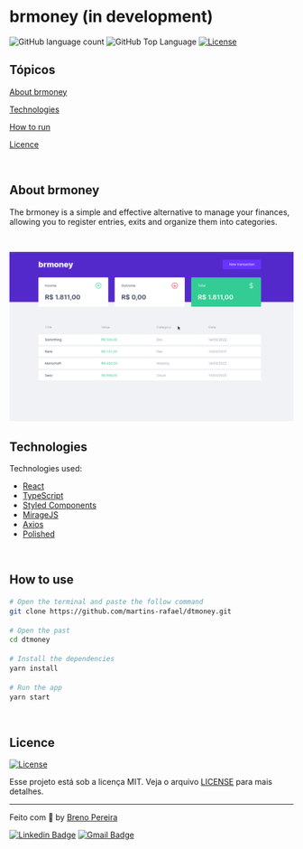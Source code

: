 # brmoney (in development)

<p>
  <img alt="GitHub language count" src="https://img.shields.io/github/languages/count/brcaua/brmoney?color=ff512f&style=flat-square">
  <img alt="GitHub Top Language" src="https://img.shields.io/github/languages/top/brcaua/brmoney?color=ff512f&style=flat-square">
  <a href="https://opensource.org/licenses/MIT">
    <img alt="License" src="https://img.shields.io/badge/license-MIT-ff512f?style=flat-square">
  </a>
  
</p>

## Tópicos 

[About brmoney](#about-brmoney)

[Technologies](#techonoliges)

[How to run](#how-to-run)

[Licence](#licence)

<br>

## About brmoney

The brmoney is a simple and effective alternative to manage your finances, allowing you to register entries, exits and organize them into categories.

<br>

<p align="center">
  <img src="./src/assets/homepage.png" alt="Página inicial">
</p>

## Technologies

Technologies used:

- [React](https://reactjs.org/)
- [TypeScript](https://www.typescriptlang.org/)
- [Styled Components](https://styled-components.com/)
- [MirageJS](https://miragejs.com/)
- [Axios](https://github.com/axios/axios)
- [Polished](https://polished.js.org/)

<br>

## How to use

```bash
# Open the terminal and paste the follow command
git clone https://github.com/martins-rafael/dtmoney.git

# Open the past
cd dtmoney

# Install the dependencies
yarn install

# Run the app
yarn start
```

<br>


## Licence
<a href="https://opensource.org/licenses/MIT">
    <img alt="License" src="https://img.shields.io/badge/license-MIT-ff512f?style=flat-square">
</a>

<br>

Esse projeto está sob a licença MIT. Veja o arquivo [LICENSE](/LICENSE) para mais detalhes.

---

Feito com :orange_heart: by [Breno Pereira](https://github.com/brcaua)

[![Linkedin Badge](https://img.shields.io/badge/-BrenoPereira-ff512f?style=flat-square&logo=Linkedin&logoColor=white&link=https://www.linkedin.com/in/breno3g/)](https://www.linkedin.com/in/rafaeldcmartins/) 
[![Gmail Badge](https://img.shields.io/badge/-breno.pereira.dev@gmail.com-ff512f?style=flat-square&logo=Gmail&logoColor=white&link=mailto:breno.pereira.dev@gmail.com)](mailto:rafaeldcmartins@gmail.com)
